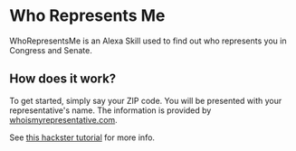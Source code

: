 # Who Represents Me

WhoRepresentsMe is an Alexa Skill used to find out who represents you in Congress and Senate.

## How does it work?

To get started, simply say your ZIP code. You will be presented with your representative's name. The information is provided by [whoismyrepresentative.com](https://whoismyrepresentative.com/).

See [this hackster tutorial](https://www.hackster.io/RONDAGDAG/who-represents-me-923bdb) for more info.
